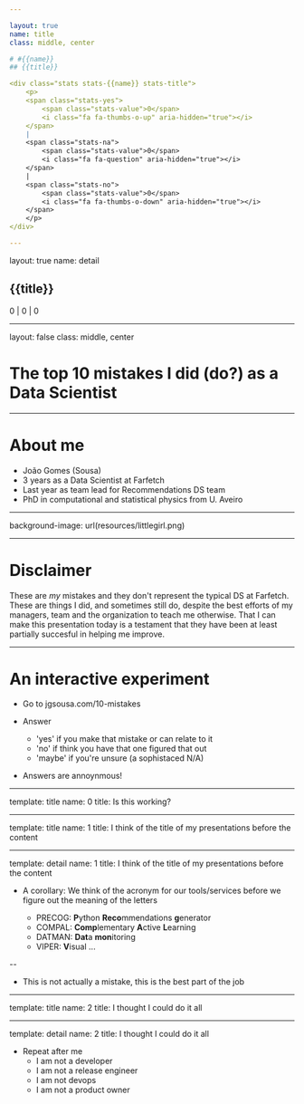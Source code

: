 ```yaml
---

layout: true
name: title
class: middle, center

# #{{name}}
## {{title}}

<div class="stats stats-{{name}} stats-title">
    <p>
    <span class="stats-yes"> 
    	<span class="stats-value">0</span>
    	<i class="fa fa-thumbs-o-up" aria-hidden="true"></i>
    </span> 
    | 
    <span class="stats-na">
    	<span class="stats-value">0</span>
    	<i class="fa fa-question" aria-hidden="true"></i>
    </span>
    |
    <span class="stats-no">
    	<span class="stats-value">0</span>
    	<i class="fa fa-thumbs-o-down" aria-hidden="true"></i>
    </span>
    </p>
</div>

---
```


layout: true
name: detail
## {{title}}

<div class="stats stats-{{name}} stats-detail">
    <p>
    <span class="stats-yes"> 
    	<span class="stats-value">0</span>
    	<i class="fa fa-thumbs-o-up" aria-hidden="true"></i>
    </span> 
    | 
    <span class="stats-na">
    	<span class="stats-value">0</span>
    	<i class="fa fa-question" aria-hidden="true"></i>
    </span>
    |
    <span class="stats-no">
    	<span class="stats-value">0</span>
    	<i class="fa fa-thumbs-o-down" aria-hidden="true"></i>
    </span>
    </p>
</div>

---

layout: false
class: middle, center

# The top 10 mistakes I did (do?) as a Data Scientist

---

# About me

* João Gomes (Sousa)
* 3 years as a Data Scientist at Farfetch
* Last year as team lead for Recommendations DS team
* PhD in computational and statistical physics from U. Aveiro

---

background-image: url(resources/littlegirl.png)

---

# Disclaimer

These are *my* mistakes and they don't represent the typical DS at Farfetch. These are things I did, and sometimes still do, despite the best efforts of my managers, team and the organization to teach me otherwise. That I can make this presentation today is a testament that they have been at least partially succesful in helping me improve.

---

# An interactive experiment

* Go to jgsousa.com/10-mistakes
* Answer
	* 'yes' if you make that mistake or can relate to it
	* 'no' if think you have that one figured that out
	* 'maybe' if you're unsure (a sophistaced N/A)

* Answers are annoynmous!

<!-- TODO: Insert quote about data here-->

---

template: title
name: 0
title: Is this working?

---

template: title
name: 1
title: I think of the title of my presentations before the content    

---

template: detail
name: 1
title: I think of the title of my presentations before the content    

* A corollary: We think of the acronym for our tools/services before we figure out the meaning of the letters

	* PRECOG: **P**ython **Reco**mmendations **g**enerator
	* COMPAL: **Comp**lementary **A**ctive **L**earning
	* DATMAN: **Dat**a **mon**itoring
	* VIPER: **V**isual ...

--

* This is not actually a mistake, this is the best part of the job

---

template: title
name: 2
title: I thought I could do it all

---

template: detail
name: 2
title: I thought I could do it all

* Repeat after me
	* I am not a developer
	* I am not a release engineer
	* I am not devops
	* I am not a product owner

